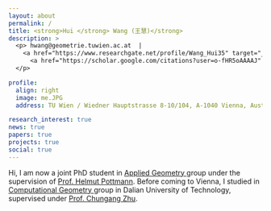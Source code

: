 ```yaml
---
layout: about
permalink: /
title: <strong>Hui </strong> Wang (王慧)</strong>
description: >
  <p> hwang@geometrie.tuwien.ac.at  | 
    <a href="https://www.researchgate.net/profile/Wang_Hui35" target="_blank" title="Research Gate"><i class="ai ai-researchgate"></i> </a> | 
      <a href="https://scholar.google.com/citations?user=o-fHR5oAAAAJ" target="_blank" title="Google Scholar"><i class="ai ai-google-scholar"></i> </a> 
  </p>

profile:
  align: right
  image: me.JPG
  address: TU Wien / Wiedner Hauptstrasse 8-10/104, A-1040 Vienna, Austria

research_interest: true
news: true
papers: true
projects: true
social: true
---
```


Hi, I am now a joint PhD student in <a href="https://www.geometrie.tuwien.ac.at/geom/ig/index.php" target="\_blank">Applied Geometry </a> group under the supervision of <a href="https://www.geometrie.tuwien.ac.at/geom/ig/pottmann/index.php" target="\_blank">Prof. Helmut Pottmann</a>.
Before coming to Vienna, I studied in <a href="https://math.dlut.edu.cn/English/About_us/Institutes.htm" target="\_blank"> Computational Geometry </a>  group in Dalian University of Technology, supervised under <a href="http://faculty.dlut.edu.cn/zhu/zh_CN/index.htm" target="\_blank">Prof. Chungang Zhu</a>.

<!-- My visiting research is supported by China Scholarship Council (CSC). -->

<!-- Hi, I am now a joint PhD student in TU Wien and Dalian University of Technology, supervised under <a href="https://www.geometrie.tuwien.ac.at/geom/ig/pottmann/index.php" target="\_blank">Prof. Helmut Pottmann</a> in <a href="https://www.geometrie.tuwien.ac.at/geom/ig/index.php" target="\_blank">Applied Geometry group</a> and <a href="http://faculty.dlut.edu.cn/zhu/zh_CN/index.htm" target="\_blank">Prof. Chungang Zhu</a> in <a href="https://math.dlut.edu.cn/English/About_us/Institutes.htm" target="\_blank">Computational Geometry group</a>. 
My visiting research is supported by China Scholarship Council (CSC). -->

<!-- See my 
<a href="https://ghliu.github.io/assets/pub/CV-two-page-2019.pdf" target="\_blank"><b>full resume</b></a> here. -->
